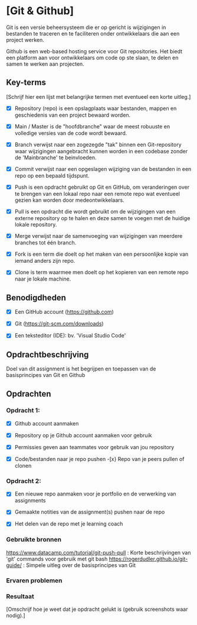 # [Git & Github]

Git is een versie beheersysteem die er op gericht is wijzigingen in bestanden te traceren en te faciliteren onder ontwikkelaars die aan een project werken.
 
Github is een web-based hosting service voor Git repositories. Het biedt een platform aan voor ontwikkelaars om code op ste slaan, te delen en samen te werken aan projecten. 

## Key-terms
[Schrijf hier een lijst met belangrijke termen met eventueel een korte uitleg.]
- [x] Repository (repo) is een opslagplaats waar bestanden, mappen en geschiedenis van een project bewaard worden.
- [x] Main / Master is de "hoofdbranche" waar de meest robuuste en volledige versies van de code wordt bewaard.
- [x] Branch verwijst naar een zogezegde "tak" binnen een Git-repository waar wijzigingen aangebracht kunnen worden in een codebase zonder de 'Mainbranche' te beinvloeden.
- [x] Commit verwijst naar een opgeslagen wijziging van de bestanden in een repo op een bepaald tijdspunt. 
- [x] Push is een opdracht gebruikt op Git en GitHub, om veranderingen over te brengen van een lokaal repo naar een remote repo wat eventueel gezien kan worden door medeontwikkelaars.
- [x] Pull is een opdracht die wordt gebruikt om de wijzigingen van een externe repository op te halen en deze samen te voegen met de huidige lokale repository.
- [x] Merge verwijst naar de samenvoeging van wijzigingen van meerdere branches tot één branch.
- [x] Fork is een term die doelt op het maken van een persoonlijke kopie van iemand anders zijn repo.
- [x] Clone is term waarmee men doelt op het kopieren van een remote repo naar je lokale machine.


## Benodigdheden

- [x] Een GitHub account (https://github.com)
- [x] Git (https://git-scm.com/downloads)
- [x] Een teksteditor (IDE): bv. 'Visual Studio Code'


## Opdrachtbeschrijving

Doel van dit assignment is het begrijpen en toepassen van de basisprincipes van Git en Github

## Opdrachten

### Opdracht 1:

-[x] Github account aanmaken
-[x] Repository op je Github account aanmaken voor gebruik
-[x] Permissies geven aan teammates voor gebruik van jou repository
-[x] Code/bestanden naar je repo pushen
-[x} Repo van je peers pullen of clonen


### Opdracht 2:

-[x] Een nieuwe repo aanmaken voor je portfolio en de verwerking van assignments
-[x] Gemaakte notities van de assignment(s) pushen naar de repo
-[x] Het delen van de repo met je learning coach   


### Gebruikte bronnen

https://www.datacamp.com/tutorial/git-push-pull : 		Korte beschrijvingen van 'git' commands voor gebruik met git bash
https://rogerdudler.github.io/git-guide/ : 			Simpele uitleg over de basisprincipes van Git


### Ervaren problemen


### Resultaat
[Omschrijf hoe je weet dat je opdracht gelukt is (gebruik screenshots waar nodig).]
